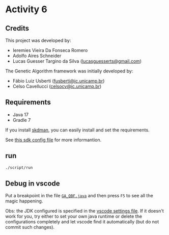 # Activity 6

## Credits

This project was developed by:

- Ieremies Vieira Da Fonseca Romero
- Adolfo Aires Schneider
- Lucas Guesser Targino da Silva (lucasguesserts@gmail.com)

The Genetic Algorithm framework was initially developed by:

- Fábio Luiz Usberti (fusberti@ic.unicamp.br)
- Celso Cavellucci (celsocv@ic.unicamp.br)

## Requirements

- Java 17
- Gradle 7

If you install [skdman](https://sdkman.io/), you can easily install and set the requirements.

See [this sdk config file](./.sdkmanrc) for more informantion.

## run

```sh
./script/run
```

## Debug in vscode

Put a breakpoint in the file [`GA_QBF.java`](./genetic/src/main/java/problems/qbf/solvers/GA_QBF.java) and then press `F5` to see all the magic happening.

Obs: the JDK configured is specified in the [vscode settings file](./.vscode/settings.json). If it doesn't work for you, try either to set your own java runtime or delete the configurations completely and let vscode find it automatically (but do not commit such changes).
